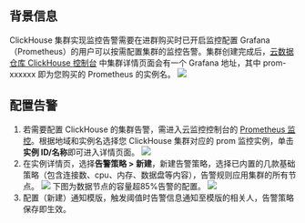 ## 背景信息
ClickHouse 集群实现监控告警需要在进群购买时已开启监控配置 Grafana（Prometheus）的用户可以按需配置集群的监控告警。集群创建完成后，[云数据仓库 ClickHouse 控制台](https://console.cloud.tencent.com/cdwch) 中集群详情页面会有一个 Grafana 地址，其中 prom-xxxxxx 即为您购买的 Prometheus 的实例名。
![](https://main.qcloudimg.com/raw/50a27fa5bd90cce730d235c0b3f87f1b.png)

## 配置告警
1. 若需要配置 ClickHouse 的集群告警，需进入云监控控制台的 [Prometheus 监控](https://console.cloud.tencent.com/monitor/prometheus)。根据地域和实例名选择您 ClickHouse 集群对应的 prom 监控实例，单击**实例 ID/名称**即可进入详情页面。
![](https://main.qcloudimg.com/raw/506a8f0b8629f64321c918364dd9d163.png)
2. 在实例详情页，选择**告警策略 > 新建**，新建告警策略，选择已内置的几款基础策略（包含连接数、cpu、内存、数据盘等内容），告警规则应用集群的所有节点。
 ![](https://main.qcloudimg.com/raw/ff6f3455368a6c7296513ea9b329f951.png)
下图为数据节点的容量超85%告警的配置。
![](https://main.qcloudimg.com/raw/b4bd4c07484703cd055c6aed099e77d7.png)
3. 配置（新建）通知模版，触发阈值时告警信息通知至模版的相关人，告警策略保存即生效。
